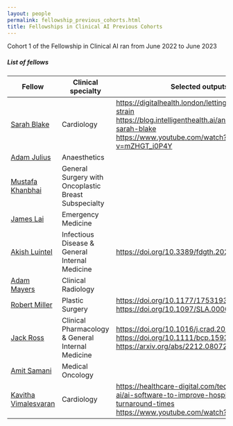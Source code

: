 ```yaml
---
layout: people
permalink: fellowship_previous_cohorts.html
title: Fellowships in Clinical AI Previous Cohorts
---
```


Cohort 1 of the Fellowship in Clinical AI ran from June 2022 to June 2023

<h5>List of fellows</h5>


| Fellow                                                                               | Clinical specialty                                   | Selected outputs
|--------------------------------------------------------------------------------------|------------------------------------------------------| ---
| [Sarah Blake](https://www.linkedin.com/in/sarah-blake-571a9618a/)                    | Cardiology                                           |https://digitalhealth.london/letting-ai-take-the-strain <br /> https://blog.intelligenthealth.ai/an-interview-with-sarah-blake  <br /> https://www.youtube.com/watch?v=mZHGT_i0P4Y
| [Adam Julius](https://www.linkedin.com/in/adam-julius-764b20275/)                    | Anaesthetics                                         |
| [Mustafa Khanbhai](https://www.linkedin.com/in/mustafa-khanbhai-phd-frcs-6a52b4121/) | General Surgery with Oncoplastic Breast Subspecialty |
| [James Lai](https://www.linkedin.com/in/jamestflai/)                                 | Emergency Medicine                                   | 
| [Akish Luintel](https://www.linkedin.com/in/akish-luintel-652407a2/)                 | Infectious Disease & General Internal Medicine       | https://doi.org/10.3389/fdgth.2023.1161098
| [Adam Mayers](https://www.linkedin.com/in/adam-mayers-225311272/)                    | Clinical Radiology                                   |
| [Robert Miller](https://scholar.google.co.uk/citations?user=gDW-DoAAAAAJ&hl=en)      | Plastic Surgery                                      |https://doi.org/10.1177/17531934231152592 <br/> https://doi.org/10.1097/SLA.0000000000005896
| [Jack Ross](https://www.linkedin.com/in/jack-ross-b3673154/)                         | Clinical Pharmacology & General Internal Medicine    | https://doi.org/10.1016/j.crad.2022.09.132 <br/> https://doi.org/10.1111/bcp.15930 <br /> https://arxiv.org/abs/2212.08072
| [Amit Samani](https://www.linkedin.com/in/amit-samani-561331189/)                    | Medical Oncology                                     |
| [Kavitha Vimalesvaran](https://www.linkedin.com/in/kavitha-vimalesvaran-83600979/)   | Cardiology                                           | https://healthcare-digital.com/technology-and-ai/ai-software-to-improve-hospital-patient-turnaround-times <br/> https://www.youtube.com/watch?v=Rh_Q0tzl8wc

